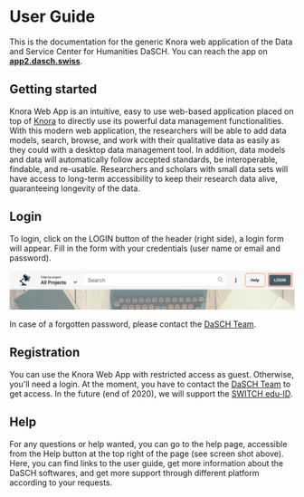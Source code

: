 # User Guide

This is the documentation for the generic Knora web application of the Data and Service Center for Humanities DaSCH. You can reach the app on
**[app2.dasch.swiss](https://app2.dasch.swiss)**.

## Getting started

Knora Web App is an intuitive, easy to use web-based application placed on top of [Knora](developers/knora/documentation/index.md) to directly use its powerful data management functionalities. With this modern web application, the researchers will be able to add data models, search, browse, and work with their qualitative data as easily as they could with a desktop data management tool. In addition, data models and data will automatically follow accepted standards, be interoperable, findable, and re-usable. Researchers and scholars with small data sets will have access to long-term accessibility to keep their research data alive, guaranteeing longevity of the data.

## Login

To login, click on the LOGIN button of the header (right side), a login form will appear. Fill in the form with your credentials (user name or email and password). 

![Get access to the login form.](../assets/images/knora-app/dashboard-header.png)

In case of a forgotten password, please contact the [DaSCH Team](https://dasch.swiss/team).

## Registration

You can use the Knora Web App with restricted access as guest. Otherwise, you'll need a login. At the moment, you have to contact the [DaSCH Team](https://dasch.swiss/team) to get access. In the future (end of 2020), we will support the [SWITCH edu-ID](https://www.switch.ch/edu-id/).

## Help

For any questions or help wanted, you can go to the help page, accessible from the Help button at the top right of the page (see screen shot above). Here, you can find links to the user guide, get more information about the DaSCH softwares, and get more support through different platform according to your requests.
